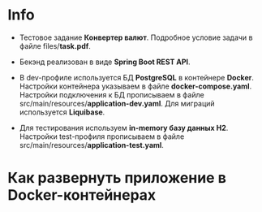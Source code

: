 # Info

- Тестовое задание **Конвертер валют**. Подробное условие задачи в файле files/**task.pdf**.

- Бекэнд реализован в виде **Spring Boot REST API**.

- В dev-профиле используется БД **PostgreSQL** в контейнере **Docker**. Настройки контейнера указываем
в файле **docker-compose.yaml**. Настройки подключения к БД прописываем
в файле src/main/resources/**application-dev.yaml**. Для миграций используется **Liquibase**.
- Для тестирования используем **in-memory базу данных H2**. Настройки test-профиля прописываем
в файле src/main/resources/**application-test.yaml**.

# Как развернуть приложение в Docker-контейнерах
